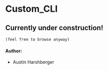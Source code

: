 # Custom_CLI
## Currently under construction!
`(feel free to browse anyway)`

#### Author:
* Austin Harshberger